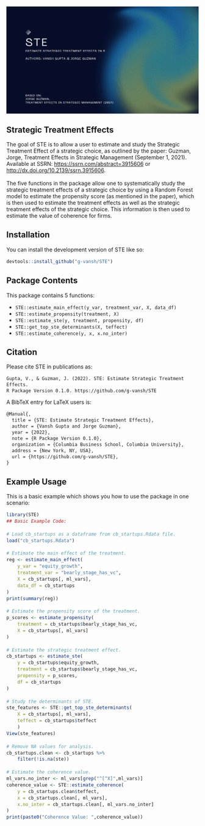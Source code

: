 # <img src="logo_wide_updated.jpg" align="center" />
## Strategic Treatment Effects

The goal of STE is to allow a user to estimate and study the Strategic
Treatment Effect of a strategic choice, as outlined by the paper:
Guzman, Jorge, Treatment Effects in Strategic Management (September 1,
2021). Available at SSRN: <https://ssrn.com/abstract=3915606> or
<http://dx.doi.org/10.2139/ssrn.3915606>. <br> <br> The five functions
in the package allow one to systematically study the strategic treatment
effects of a strategic choice by using a Random Forest model to estimate
the propensity score (as mentioned in the paper), which is then used to
estimate the treatment effects as well as the strategic treatment
effects of the strategic choice. This information is then used to
estimate the value of coherence for firms.

## Installation

You can install the development version of STE like so:

``` r
devtools::install_github("g-vansh/STE")
```

## Package Contents

This package contains 5 functions:

-   `STE::estimate_main_effect(y_var, treatment_var, X, data_df)`
-   `STE::estimate_propensity(treatment, X)`
-   `STE::estimate_ste(y, treatment, propensity, df)`
-   `STE::get_top_ste_determinants(X, teffect)`
-   `STE::estimate_coherence(y, x, x.no_inter)`

## Citation

Please cite STE in publications as:

    Gupta, V., & Guzman, J. (2022). STE: Estimate Strategic Treatment Effects.
    R Package Version 0.1.0. https://github.com/g-vansh/STE

A BibTeX entry for LaTeX users is:

    @Manual{,
      title = {STE: Estimate Strategic Treatment Effects},
      author = {Vansh Gupta and Jorge Guzman},
      year = {2022},
      note = {R Package Version 0.1.0},
      organization = {Columbia Business School, Columbia University},
      address = {New York, NY, USA},
      url = {https://github.com/g-vansh/STE},
    }

## Example Usage

This is a basic example which shows you how to use the package in one
scenario:

``` r
library(STE)
## Basic Example Code:

# Load cb_startups as a dataframe from cb_startups.Rdata file.
load("cb_startups.Rdata")

# Estimate the main effect of the treatment.
reg <- estimate_main_effect(
    y_var = "equity_growth",
    treatment_var = "bearly_stage_has_vc",
    X = cb_startups[, ml_vars],
    data_df = cb_startups
)
print(summary(reg))

# Estimate the propensity score of the treatment.
p_scores <- estimate_propensity(
    treatment = cb_startups$bearly_stage_has_vc,
    X = cb_startups[, ml_vars]
)

# Estimate the strategic treatment effect.
cb_startups <- estimate_ste(
    y = cb_startups$equity_growth,
    treatment = cb_startups$bearly_stage_has_vc,
    propensity = p_scores,
    df = cb_startups
)

# Study the determinants of STE.
ste_features <- STE::get_top_ste_determinants(
    X = cb_startups[, ml_vars],
    teffect = cb_startups$teffect
    )
View(ste_features)

# Remove NA values for analysis. 
cb_startups.clean <- cb_startups %>%
    filter(!is.na(ste))

# Estimate the coherence value.
ml_vars.no_inter <- ml_vars[grep("^[^X]",ml_vars)]
coherence_value <- STE::estimate_coherence(
    y = cb_startups.clean$teffect,
    x = cb_startups.clean[, ml_vars],
    x.no_inter = cb_startups.clean[, ml_vars.no_inter]
)
print(paste0("Coherence Value: ",coherence_value))
```
